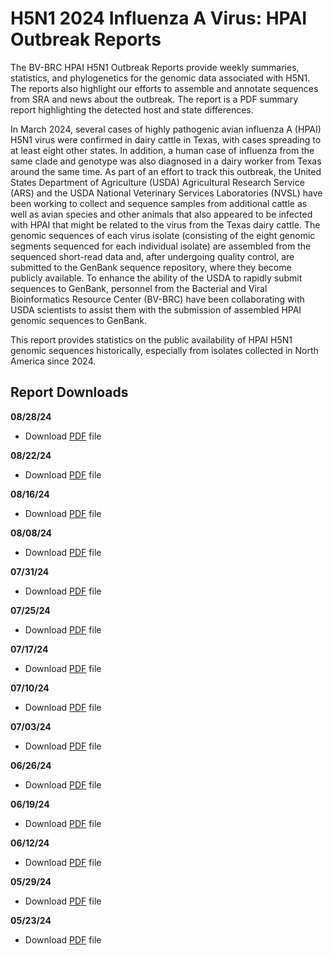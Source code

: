 # H5N1 2024 Influenza A Virus: HPAI Outbreak Reports

The BV-BRC HPAI H5N1 Outbreak Reports provide weekly summaries, statistics, and phylogenetics for the genomic data associated with H5N1. The reports also highlight our efforts to assemble and annotate sequences from SRA and news about the outbreak. 
The report is a PDF summary report highlighting the detected host and state differences.

In March 2024, several cases of highly pathogenic avian influenza A (HPAI) H5N1 virus were confirmed in dairy cattle in Texas, with cases spreading to at least eight other states. In addition, a human case of influenza from the same clade and genotype was also diagnosed in a dairy worker from Texas around the same time. As part of an effort to track this outbreak, the United States Department of Agriculture (USDA) Agricultural Research Service (ARS) and the USDA National Veterinary Services Laboratories (NVSL) have been working to collect and sequence samples from additional cattle as well as avian species and other animals that also appeared to be infected with HPAI that might be related to the virus from the Texas dairy cattle. The genomic sequences of each virus isolate (consisting of the eight genomic segments sequenced for each individual isolate) are assembled from the sequenced short-read data and, after undergoing quality control, are submitted to the GenBank sequence repository, where they become publicly available. To enhance the ability of the USDA to rapidly submit sequences to GenBank, personnel from the Bacterial and Viral Bioinformatics Resource Center (BV-BRC) have been collaborating with USDA scientists to assist them with the submission of assembled HPAI genomic sequences to GenBank.

This report provides statistics on the public availability of HPAI H5N1 genomic sequences historically, especially from isolates collected in North America since 2024.

## Report Downloads 
**08/28/24**
- Download [PDF](https://www.bv-brc.org/docs/downloads/h5n1-outbreak-reports/pdf/H5N1_Outbreak_Report_20240828.pdf) file

**08/22/24**
- Download [PDF](https://www.bv-brc.org/docs/downloads/h5n1-outbreak-reports/pdf/H5N1_Outbreak_Report_20240822.pdf) file

**08/16/24**
- Download [PDF](https://www.bv-brc.org/docs/downloads/h5n1-outbreak-reports/pdf/H5N1_Outbreak_Report_20240816.pdf) file

**08/08/24**
- Download [PDF](https://www.bv-brc.org/docs/downloads/h5n1-outbreak-reports/pdf/H5N1_Outbreak_Report_20240807.pdf) file

**07/31/24**
- Download [PDF](https://www.bv-brc.org/docs/downloads/h5n1-outbreak-reports/pdf/H5N1_Outbreak_Report_20240731.pdf) file

**07/25/24**
- Download [PDF](https://www.bv-brc.org/docs/downloads/h5n1-outbreak-reports/pdf/H5N1_Outbreak_Report_20240725.pdf) file

**07/17/24**
- Download [PDF](https://www.bv-brc.org/docs/downloads/h5n1-outbreak-reports/pdf/H5N1_Outbreak_Report_20240717.pdf) file

**07/10/24**
- Download [PDF](https://www.bv-brc.org/docs/downloads/h5n1-outbreak-reports/pdf/H5N1_Outbreak_Report_20240710.pdf) file

**07/03/24**
- Download [PDF](https://www.bv-brc.org/docs/downloads/h5n1-outbreak-reports/pdf/H5N1_Outbreak_Report_20240703.pdf) file

**06/26/24**
- Download [PDF](https://www.bv-brc.org/docs/downloads/h5n1-outbreak-reports/pdf/H5N1_Outbreak_Report_20240626.pdf) file

**06/19/24**
- Download [PDF](https://www.bv-brc.org/docs/downloads/h5n1-outbreak-reports/pdf/H5N1_Outbreak_Report_20240619.pdf) file

**06/12/24**
- Download [PDF](https://www.bv-brc.org/docs/downloads/h5n1-outbreak-reports/pdf/H5N1_Outbreak_Report_20240612.pdf) file

**05/29/24**
- Download [PDF](https://www.bv-brc.org/docs/downloads/h5n1-outbreak-reports/pdf/H5N1_Outbreak_Report_20240529.pdf) file

**05/23/24**
- Download [PDF](https://www.bv-brc.org/docs/downloads/h5n1-outbreak-reports/pdf/H5N1_Outbreak_Report_20240522.pdf) file
